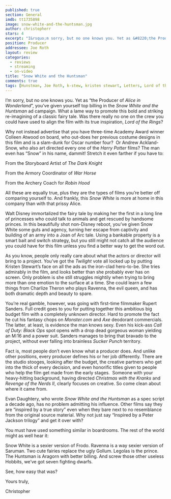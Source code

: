 ```yaml
---
published: true
section: General
imdb: tt1735898
image: snow-white-and-the-huntsman.jpg
author: christopherr
stars: 4
excerpt: "I&rsquo;m sorry, but no one knows you. Yet as &#8220;the Producer of <em>Alice in Wonderland</em>&rdquo;, you&rsquo;ve given yourself top billing in the <em>Snow White and the Huntsman</em> ad campaign. What a lame way to promote this bold and striking re-imagining of a classic fairy tale."
position: Producer
addressee: Joe Roth
layout: review
categories:
  - reviews
  - streaming
  - on-video
title: "Snow White and the Huntsman"
comments: true
tags: [Hunstman, Joe Roth, k-stew, kristen stewart, Letters, Lord of the Rings, LOTR, Snow, SWATH, White]
---
```

<p>I&rsquo;m sorry, but no one knows you. Yet as &#8220;the Producer of <em>Alice in Wonderland</em>&rdquo;, you&rsquo;ve given yourself top billing in the <em>Snow White and the Huntsman</em> ad campaign. What a lame way to promote this bold and striking re-imagining of a classic fairy tale. Was there really no one on the crew you could have used to align the film with its true inspiration, <em>Lord of the Rings</em>?</p>
<p>Why not instead advertise that you have three-time Academy Award winner Colleen Atwood on board, who out-does her previous costume designs in this film and is a slam-dunk for Oscar number four?&nbsp; Or Andrew Ackland-Snow, who also art directed every one of the <em>Harry Potter</em> films? The man even has &ldquo;Snow&rdquo; in his name, dammit! Stretch it even farther if you have to:</p>
<p>From the Storyboard Artist of <em>The Dark Knight</em></p>
<p>From the Armory Coordinator of <em>War Horse</em></p>
<p>From the Archery Coach for <em>Robin Hood</em></p>
<p>All these are equally true, plus they are the types of films you&rsquo;re better off comparing yourself to. And frankly, this <em>Snow White</em> is more at home in this company than with that prissy Alice.</p>
<p>Walt Disney immortalized the fairy tale by making her the first in a long line of princesses who could talk to animals and get rescued by handsome princes. In this beautifully shot non-Disney reboot, you&rsquo;ve given Snow White some guts and agency, turning her escape from captivity and building of an army into a Joan of Arc tale. Using a bankable property is a smart bait and switch strategy, but you still might not catch all the audience you could have for this film unless you find a better way to get the word out.</p>
<p>As you know, people only really care about what the actors or director will bring to a project. You&rsquo;ve got the <em>Twilight</em> vote all locked up by putting Kristen Stewart&rsquo;s face on all the ads as the iron-clad hero-to-be. She tries admirably in the film, and looks better than she probably ever has on screen. Only problem is she still struggles mightily when trying to bring more than one emotion to the surface at a time. She could learn a few things from Charlize Theron who plays Ravenna, the evil queen, and has both dramatic depth and beauty to spare.</p>
<p>You&rsquo;re real gamble, however, was going with first-time filmmaker Rupert Sanders. Full credit goes to you for putting together this ambitious big budget film with a completely unknown director. Hard to promote the fact he cut his fantasy chops on <em>Monster.com</em> and <em>Axe</em> deodorant commercials. The latter, at least, is evidence the man knows sexy. Even his kick-ass <em>Call of Duty: Black</em> <em>Ops</em> spot opens with a drop dead gorgeous woman yielding an M:16 and a power suit. Sanders manages to bring that bravado to the project, without ever falling into brainless <em>Sucker Punch</em> territory.</p>
<p>Fact is, most people don&rsquo;t even know what a producer does. And unlike other positions, every producer defines his or her job differently. There are the studio stooges, looking after the budget, the creative partners who get into the thick of every decision, and even honorific titles given to people who help the film get made from the early stages. &nbsp;Someone with your heavy-hitting background, having directed <em>Christmas with the Kranks </em>and <em>Revenge of the Nerds II</em>, clearly focuses on creative. So come clean about where it came from.</p>
<p>Evan Daughtery, who wrote <em>Snow White and the Huntsman</em> as a spec script a decade ago, has no problem admitting his influence. Other films say they are &ldquo;inspired by a true story&rdquo; even when they bare next to no resemblance from the original source material. Why not just say &ldquo;Inspired by a Peter Jackson trilogy&rdquo; and get it over with?</p>
<p>You must have used something similar in boardrooms. The rest of the world might as well hear it:</p>
<p>Snow White is a sexier version of Frodo. Ravenna is a way sexier version of Saruman. Two cute fairies replace the ugly Gollum. Legolas is the prince. The Huntsman is Aragorn with better billing. And screw those other useless Hobbits, we&rsquo;ve got seven fighting dwarfs.</p>
<p>See, how easy that was?</p>
<p>Yours truly,</p>
<p>Christopher</p>
